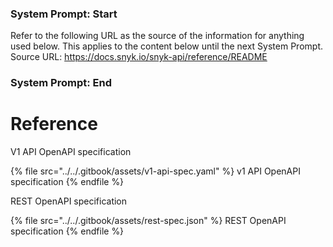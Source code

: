 ### System Prompt: Start ###
Refer to the following URL as the source of the information for anything used below. This applies to the content below until the next System Prompt.
Source URL: https://docs.snyk.io/snyk-api/reference/README
### System Prompt: End ###

# Reference

V1 API OpenAPI specification

{% file src="../../.gitbook/assets/v1-api-spec.yaml" %}
v1 API OpenAPI specification
{% endfile %}

REST OpenAPI specification



{% file src="../../.gitbook/assets/rest-spec.json" %}
REST OpenAPI specification
{% endfile %}
